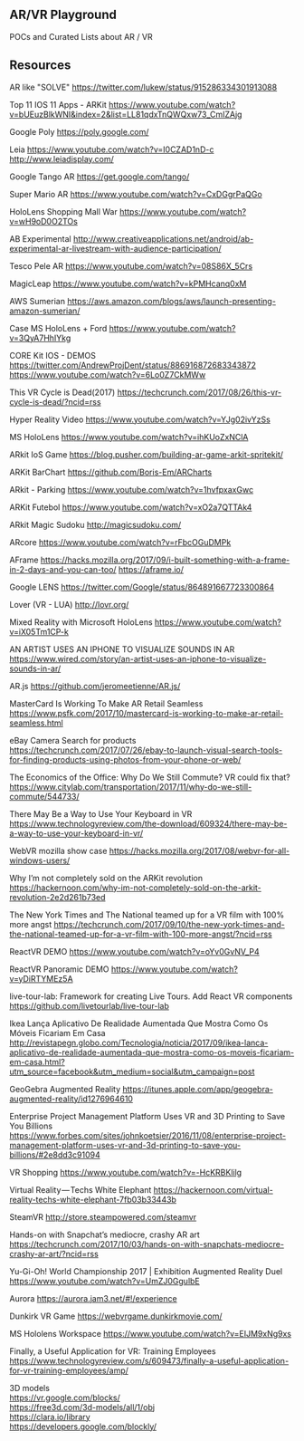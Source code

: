 ## AR/VR Playground

POCs and Curated Lists about AR / VR 

## Resources

AR like "SOLVE"
https://twitter.com/lukew/status/915286334301913088

Top 11 IOS 11 Apps - ARKit
https://www.youtube.com/watch?v=bUEuzBlkWNI&index=2&list=LL81qdxTnQWQxw73_CmIZAjg

Google Poly
https://poly.google.com/

Leia
https://www.youtube.com/watch?v=I0CZAD1nD-c
http://www.leiadisplay.com/

Google Tango AR
https://get.google.com/tango/

Super Mario AR
https://www.youtube.com/watch?v=CxDGgrPaQGo

HoloLens Shopping Mall War
https://www.youtube.com/watch?v=wH9oD0O2TOs

AB Experimental
http://www.creativeapplications.net/android/ab-experimental-ar-livestream-with-audience-participation/

Tesco Pele AR
https://www.youtube.com/watch?v=08S86X_5Crs

MagicLeap
https://www.youtube.com/watch?v=kPMHcanq0xM

AWS Sumerian
https://aws.amazon.com/blogs/aws/launch-presenting-amazon-sumerian/

Case MS HoloLens + Ford
https://www.youtube.com/watch?v=3QyA7HhIYkg

CORE Kit IOS - DEMOS
https://twitter.com/AndrewProjDent/status/886916872683343872
https://www.youtube.com/watch?v=6Lo0Z7CkMWw

This VR Cycle is Dead(2017)
https://techcrunch.com/2017/08/26/this-vr-cycle-is-dead/?ncid=rss

Hyper Reality Video
https://www.youtube.com/watch?v=YJg02ivYzSs

MS HoloLens
https://www.youtube.com/watch?v=ihKUoZxNClA

ARkit IoS Game
https://blog.pusher.com/building-ar-game-arkit-spritekit/

ARKit BarChart
https://github.com/Boris-Em/ARCharts

ARkit - Parking
https://www.youtube.com/watch?v=1hvfpxaxGwc

ARKit Futebol
https://www.youtube.com/watch?v=xO2a7QTTAk4

ARkit Magic Sudoku
http://magicsudoku.com/

ARcore
https://www.youtube.com/watch?v=rFbcOGuDMPk

AFrame
https://hacks.mozilla.org/2017/09/i-built-something-with-a-frame-in-2-days-and-you-can-too/
https://aframe.io/

Google LENS
https://twitter.com/Google/status/864891667723300864

Lover (VR - LUA)
http://lovr.org/

Mixed Reality with Microsoft HoloLens
https://www.youtube.com/watch?v=iX05Tm1CP-k

AN ARTIST USES AN IPHONE TO VISUALIZE SOUNDS IN AR
https://www.wired.com/story/an-artist-uses-an-iphone-to-visualize-sounds-in-ar/

AR.js
https://github.com/jeromeetienne/AR.js/

MasterCard Is Working To Make AR Retail Seamless
https://www.psfk.com/2017/10/mastercard-is-working-to-make-ar-retail-seamless.html

eBay Camera Search for products
https://techcrunch.com/2017/07/26/ebay-to-launch-visual-search-tools-for-finding-products-using-photos-from-your-phone-or-web/

The Economics of the Office: Why Do We Still Commute? VR could fix that?
https://www.citylab.com/transportation/2017/11/why-do-we-still-commute/544733/

There May Be a Way to Use Your Keyboard in VR
https://www.technologyreview.com/the-download/609324/there-may-be-a-way-to-use-your-keyboard-in-vr/

WebVR mozilla show case
https://hacks.mozilla.org/2017/08/webvr-for-all-windows-users/

Why I’m not completely sold on the ARKit revolution
https://hackernoon.com/why-im-not-completely-sold-on-the-arkit-revolution-2e2d261b73ed

The New York Times and The National teamed up for a VR film with 100% more angst
https://techcrunch.com/2017/09/10/the-new-york-times-and-the-national-teamed-up-for-a-vr-film-with-100-more-angst/?ncid=rss

ReactVR DEMO
https://www.youtube.com/watch?v=oYv0GvNV_P4

ReactVR Panoramic DEMO
https://www.youtube.com/watch?v=yDiRTYMEz5A

live-tour-lab: Framework for creating Live Tours. Add React VR components
https://github.com/livetourlab/live-tour-lab

Ikea Lança Aplicativo De Realidade Aumentada Que Mostra Como Os Móveis Ficariam Em Casa
http://revistapegn.globo.com/Tecnologia/noticia/2017/09/ikea-lanca-aplicativo-de-realidade-aumentada-que-mostra-como-os-moveis-ficariam-em-casa.html?utm_source=facebook&utm_medium=social&utm_campaign=post

GeoGebra Augmented Reality
https://itunes.apple.com/app/geogebra-augmented-reality/id1276964610

Enterprise Project Management Platform Uses VR and 3D Printing to Save You Billions
https://www.forbes.com/sites/johnkoetsier/2016/11/08/enterprise-project-management-platform-uses-vr-and-3d-printing-to-save-you-billions/#2e8dd3c91094

VR Shopping
https://www.youtube.com/watch?v=-HcKRBKlilg

Virtual Reality — Techs White Elephant
https://hackernoon.com/virtual-reality-techs-white-elephant-7fb03b33443b

SteamVR
http://store.steampowered.com/steamvr

Hands-on with Snapchat’s mediocre, crashy AR art
https://techcrunch.com/2017/10/03/hands-on-with-snapchats-mediocre-crashy-ar-art/?ncid=rss

Yu-Gi-Oh! World Championship 2017 | Exhibition Augmented Reality Duel
https://www.youtube.com/watch?v=UmZJ0GgulbE

Aurora
https://aurora.jam3.net/#!/experience

Dunkirk VR Game
https://webvrgame.dunkirkmovie.com/

MS Hololens Workspace
https://www.youtube.com/watch?v=EIJM9xNg9xs

Finally, a Useful Application for VR: Training Employees
https://www.technologyreview.com/s/609473/finally-a-useful-application-for-vr-training-employees/amp/

3D models </BR>
https://vr.google.com/blocks/ </BR>
https://free3d.com/3d-models/all/1/obj </BR>
https://clara.io/library </BR>
https://developers.google.com/blockly/ </BR>


